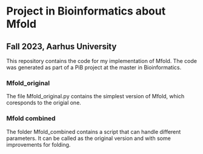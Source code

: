 # Project in Bioinformatics about Mfold 
## Fall 2023, Aarhus University 

This repository contains the code for my implementation of Mfold. The code was generated as part of a PiB project at the master in Bioinformatics. 

### Mfold_original 
The file Mfold_original.py contains the simplest version of Mfold, which coresponds to the origial one. 

### Mfold combined
The folder Mfold_combined contains a script that can handle different parameters. It can be called as the original version and with some improvements for folding. 